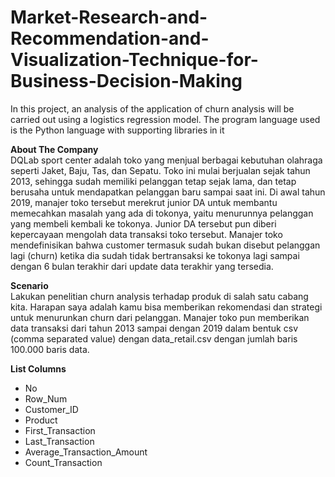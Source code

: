 # Market-Research-and-Recommendation-and-Visualization-Technique-for-Business-Decision-Making
In this project, an analysis of the application of churn analysis will be carried out using a logistics regression model. The program language used is the Python language with supporting libraries in it
<p>
<b>About The Company</b> 
<br>
DQLab sport center adalah toko yang menjual berbagai kebutuhan olahraga seperti Jaket, Baju, Tas, dan Sepatu. Toko ini mulai berjualan sejak tahun 2013, sehingga sudah memiliki pelanggan tetap sejak lama, dan tetap berusaha untuk mendapatkan pelanggan baru sampai saat ini.
Di awal tahun 2019, manajer toko tersebut merekrut junior DA untuk membantu memecahkan masalah yang ada di tokonya, yaitu menurunnya pelanggan yang membeli kembali ke tokonya. Junior DA tersebut pun diberi kepercayaan mengolah data transaksi toko tersebut. Manajer toko mendefinisikan bahwa customer termasuk sudah bukan disebut pelanggan lagi (churn) ketika dia sudah tidak bertransaksi ke tokonya lagi sampai dengan 6 bulan terakhir dari update data terakhir yang tersedia.

<b>Scenario</b> <br>
Lakukan penelitian churn analysis terhadap produk di salah satu cabang kita. Harapan saya adalah kamu bisa memberikan rekomendasi dan strategi untuk menurunkan churn dari pelanggan. Manajer toko pun memberikan data transaksi dari tahun 2013 sampai dengan 2019 dalam bentuk csv (comma separated value) dengan data_retail.csv dengan jumlah baris 100.000 baris data.

<b>List Columns</b>
<ul>
    <li>No</li>
    <li>Row_Num</li>
    <li>Customer_ID</li>
    <li>Product</li>
    <li>First_Transaction</li>
    <li>Last_Transaction</li>
    <li>Average_Transaction_Amount</li>
    <li>Count_Transaction</li>
</ul>
</p>
